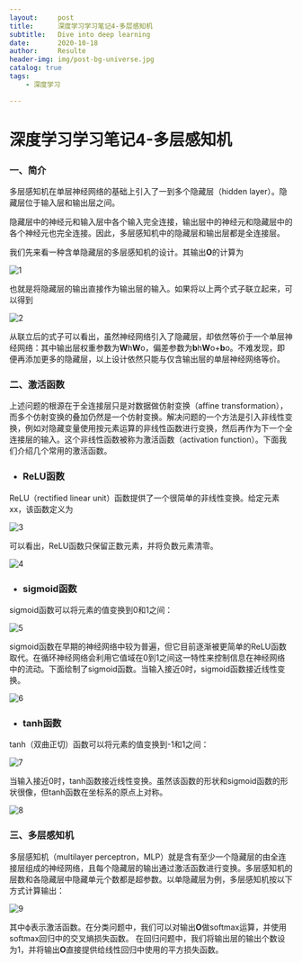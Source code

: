 ```yaml
---
layout:     post                    
title:      深度学习学习笔记4-多层感知机              
subtitle:   Dive into deep learning 
date:       2020-10-18              
author:     Resulte                      
header-img: img/post-bg-universe.jpg 
catalog: true                       
tags:                               
    - 深度学习

---
```


# 深度学习学习笔记4-多层感知机

### 一、简介

多层感知机在单层神经网络的基础上引入了一到多个隐藏层（hidden layer）。隐藏层位于输入层和输出层之间。

隐藏层中的神经元和输入层中各个输入完全连接，输出层中的神经元和隐藏层中的各个神经元也完全连接。因此，多层感知机中的隐藏层和输出层都是全连接层。

我们先来看一种含单隐藏层的多层感知机的设计。其输出**O**的计算为

![1](https://edu-boker.oss-cn-beijing.aliyuncs.com/dl/3/1.jpg)

也就是将隐藏层的输出直接作为输出层的输入。如果将以上两个式子联立起来，可以得到

![2](https://edu-boker.oss-cn-beijing.aliyuncs.com/dl/3/2.jpg)

从联立后的式子可以看出，虽然神经网络引入了隐藏层，却依然等价于一个单层神经网络：其中输出层权重参数为**W**h**W**o，偏差参数为**b**h**W**o+**b**o。不难发现，即便再添加更多的隐藏层，以上设计依然只能与仅含输出层的单层神经网络等价。

### 二、激活函数

上述问题的根源在于全连接层只是对数据做仿射变换（affine transformation），而多个仿射变换的叠加仍然是一个仿射变换。解决问题的一个方法是引入非线性变换，例如对隐藏变量使用按元素运算的非线性函数进行变换，然后再作为下一个全连接层的输入。这个非线性函数被称为激活函数（activation function）。下面我们介绍几个常用的激活函数。

- ### ReLU函数

ReLU（rectified linear unit）函数提供了一个很简单的非线性变换。给定元素xx，该函数定义为

![3](https://edu-boker.oss-cn-beijing.aliyuncs.com/dl/3/3.jpg)

可以看出，ReLU函数只保留正数元素，并将负数元素清零。

![4](https://edu-boker.oss-cn-beijing.aliyuncs.com/dl/3/4.jpg)

- ### sigmoid函数

sigmoid函数可以将元素的值变换到0和1之间：

![5](https://edu-boker.oss-cn-beijing.aliyuncs.com/dl/3/5.jpg)

sigmoid函数在早期的神经网络中较为普遍，但它目前逐渐被更简单的ReLU函数取代。在循环神经网络会利用它值域在0到1之间这一特性来控制信息在神经网络中的流动。下面绘制了sigmoid函数。当输入接近0时，sigmoid函数接近线性变换。

![6](https://edu-boker.oss-cn-beijing.aliyuncs.com/dl/3/6.jpg)

- ### tanh函数

tanh（双曲正切）函数可以将元素的值变换到-1和1之间：

![7](https://edu-boker.oss-cn-beijing.aliyuncs.com/dl/3/7.jpg)

当输入接近0时，tanh函数接近线性变换。虽然该函数的形状和sigmoid函数的形状很像，但tanh函数在坐标系的原点上对称。

![8](https://edu-boker.oss-cn-beijing.aliyuncs.com/dl/3/8.jpg)

### 三、多层感知机

多层感知机（multilayer perceptron，MLP）就是含有至少一个隐藏层的由全连接层组成的神经网络，且每个隐藏层的输出通过激活函数进行变换。多层感知机的层数和各隐藏层中隐藏单元个数都是超参数。以单隐藏层为例，多层感知机按以下方式计算输出：

![9](https://edu-boker.oss-cn-beijing.aliyuncs.com/dl/3/9.jpg)

其中ϕ表示激活函数。在分类问题中，我们可以对输出**O**做softmax运算，并使用softmax回归中的交叉熵损失函数。 在回归问题中，我们将输出层的输出个数设为1，并将输出**O**直接提供给线性回归中使用的平方损失函数。